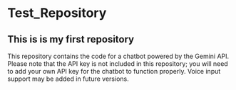 # Test_Repository
## This is is my first repository
This repository contains the code for a chatbot powered by the Gemini API. Please note that the API key is not included in this repository; you will need to add your own API key for the chatbot to function properly. Voice input support may be added in future versions.

